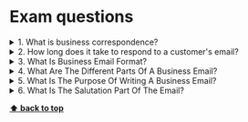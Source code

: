 # Exam questions

<details>
<summary>1. What is business correspondence?</summary>

>**Answer:**
>**Business correspondence** means the exchange of information in a written format for the process of business activities. Business correspondence can take place between organizations, within organizations or between the customers and the organization. The correspondence refers to the written communication between persons. Hence oral communication or face to face communication is not a business correspondence.
</details>


<details>
<summary>2. How long does it take to respond to a customer's email?</summary>

>**Answer:**
>Within 4 hours
</details>

<details>
<summary>3. What Is Business Email Format?</summary>

>**Answer:**
>When writing business emails, you must pay special attention to the format and font used. The most common layout of a business  is known as block format. Using this format, the entire email is left justified and single spaced except for a double space between paragraphs.
</details>

<details>
<summary>4. What Are The Different Parts Of A Business Email?</summary>

>**Answer:**
>There are six parts to a business email :
>* The Heading. This contains the return address (usually two or three lines) with the date on the last line.
>* The Inside Address.
>* The Greeting.
>* The Body.
>* The Complimentary Close.
>* The Signature Line.
</details>

<details>
<summary>5. What Is The Purpose Of Writing A Business Email?</summary>

>**Answer:**
>A business email is a formal method of communication between two or more parties. The common purposes of writing business emails are for sales efforts, relationship building, resolving an issue and considerations.
</details>

<details>
<summary>6. What Is The Salutation Part Of The Email?</summary>

>**Answer:**
>The salutation (or greeting) in a business email is always formal. It often begins with “Dear {Person's name}.” Once again, be sure to include the person's title if you know it (such as Ms., Mrs., Mr., or Dr).
</details>

**[⬆ back to top](#exam-questions)**
